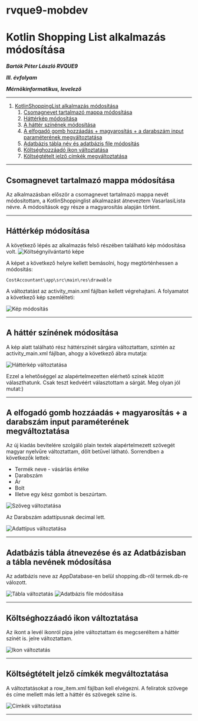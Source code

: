 # rvque9-mobdev

# Kotlin Shopping List alkalmazás módosítása
***Bartók Péter László RVQUE9***

***III. évfolyam*** 

***Mérnökinformatikus, levelező***

---

1. [KotlinShoppingList alkalmazás módosítása](#kotlinshoppinglist-alkalmazás-módosítása)
   1. [Csomagnevet tartalmazó mappa módosítása](#csomagnevet-tartalmazó-mappa-módosítása)
   2. [Háttérkép módosítása](#háttérkép-módosítása)
   3. [A háttér színének módosítása](#a-háttér-színének-módosítása)
   4. [A elfogadó gomb hozzáadás + magyarosítás + a darabszám input paraméterének megváltoztatása ](#Az-elfogadó-gomb-hozzáadás-magyarosítás-a-darabszám-input-paraméterének-megváltoztatása)
   5. [Adatbázis tábla név és adatbázis file módosítás](#adatbázis-tábla-név-és-adatbázis-file-módosítás)
   6. [Költséghozzáadó ikon változtatása](#költséghozzáadó-ikon-változtatása)
   7. [Költségtételt jelző címkék megváltoztatása](#költségtételt-jelző-címkék-megváltoztatása)

---


## Csomagnevet tartalmazó mappa módosítása

Az alkalmazásban először a csomagnevet tartalmazó mappa nevét módosítottam, a KotlinShoppinglist alkalmazást átneveztem VasarlasiLista névre.
A módosítások egy része a magyarosítás alapján történt.

---

## Háttérkép módosítása

A következő lépés az alkalmazás felső részében található kép módosítása volt.
![Költségnyilvántartó képe](images/activiti_main.jpg)

A képet a következő helyre kellett bemásolni, hogy megtörténhessen a módosítás:

```
CostAccountant\app\src\main\res\drawable
```

A változtatást az activity_main.xml fájlban kellett végrehajtani. A folyamatot a következő kép szemlélteti:

![Kép módosítás](images/Modify_background_pictures.jpg)

---

## A háttér színének módosítása

A kép alatt található rész háttérszínét sárgára változtattam, szintén az activity_main.xml fájlban, ahogy a következő ábra mutatja:

![Háttérkép változtatása](images/03.jpg)

Ezzel a lehetőséggel az alapértelmezetten elérhető színek között választhatunk. Csak teszt kedvéért választottam a sárgát. Meg olyan jól mutat:)


---

## A elfogadó gomb hozzáadás + magyarosítás + a darabszám input paraméterének megváltoztatása

Az új kiadás bevitelére szolgáló plain textek alapértelmezett szövegét magyar nyelvűre változtattam, dőlt betűvel látható. Sorrendben a következők lettek:
* Termék neve - vásárlás értéke
* Darabszám
* Ár
* Bolt
* Illetve egy kész gombot is beszúrtam.

![Szöveg változtatása](images/04.jpg)

Az Darabszám adattípusnak decimal lett.

![Adattípus változtatása](images/05.jpg)

---

## Adatbázis tábla átnevezése és az Adatbázisban a tábla nevének módosítása
Az adatbázis neve az AppDatabase-en belül shopping.db-ről termek.db-re válozott.

![Tábla változtatás](images/06.jpg)
![Adatbázis file módosítása](images/07.jpg)

---

## Költséghozzáadó ikon változtatása

Az ikont a levél ikonról pipa jelre változtattam és megcseréltem a háttér színét is. jelre változtattam.

![Ikon változtatás](images/08.jpg)

---

## Költségtételt jelző címkék megváltoztatása

A változtatásokat a row_item.xml fájlban kell elvégezni. A feliratok szövege és címe mellett más lett a háttér és szövegek színe is.

![Címkék változtatása](images/09.jpg)


---
